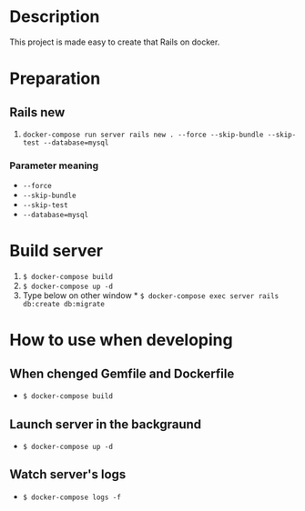 # Description
This project is made easy to create that Rails on docker.


# Preparation
## Rails new
1. `docker-compose run server rails new . --force --skip-bundle --skip-test --database=mysql`

### Parameter meaning
  * `--force`   
  * `--skip-bundle`
  * `--skip-test`
  * `--database=mysql`


# Build server
  1. `$ docker-compose build`
  2. `$ docker-compose up -d`
  3. Type below on other window
    * `$ docker-compose exec server rails db:create db:migrate`


# How to use when developing
## When chenged Gemfile and Dockerfile
  * `$ docker-compose build`

## Launch server in the backgraund
  * `$ docker-compose up -d`

## Watch server's logs
  * `$ docker-compose logs -f`

